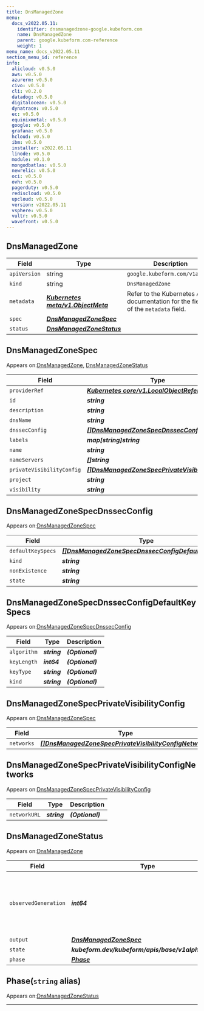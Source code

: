 ```yaml
---
title: DnsManagedZone
menu:
  docs_v2022.05.11:
    identifier: dnsmanagedzone-google.kubeform.com
    name: DnsManagedZone
    parent: google.kubeform.com-reference
    weight: 1
menu_name: docs_v2022.05.11
section_menu_id: reference
info:
  alicloud: v0.5.0
  aws: v0.5.0
  azurerm: v0.5.0
  civo: v0.5.0
  cli: v0.2.0
  datadog: v0.5.0
  digitalocean: v0.5.0
  dynatrace: v0.5.0
  ec: v0.5.0
  equinixmetal: v0.5.0
  google: v0.5.0
  grafana: v0.5.0
  hcloud: v0.5.0
  ibm: v0.5.0
  installer: v2022.05.11
  linode: v0.5.0
  module: v0.1.0
  mongodbatlas: v0.5.0
  newrelic: v0.5.0
  oci: v0.5.0
  ovh: v0.5.0
  pagerduty: v0.5.0
  rediscloud: v0.5.0
  upcloud: v0.5.0
  version: v2022.05.11
  vsphere: v0.5.0
  vultr: v0.5.0
  wavefront: v0.5.0
---
```


## DnsManagedZone
| Field | Type | Description |
| ------ | ----- | ----------- |
| `apiVersion` | string | `google.kubeform.com/v1alpha1` |
|    `kind` | string | `DnsManagedZone` |
| `metadata` | ***[Kubernetes meta/v1.ObjectMeta](https://v1-22.docs.kubernetes.io/docs/reference/generated/kubernetes-api/v1.22/#objectmeta-v1-meta)***|Refer to the Kubernetes API documentation for the fields of the `metadata` field.|
| `spec` | ***[DnsManagedZoneSpec](#dnsmanagedzonespec)***||
| `status` | ***[DnsManagedZoneStatus](#dnsmanagedzonestatus)***||
## DnsManagedZoneSpec

Appears on:[DnsManagedZone](#dnsmanagedzone), [DnsManagedZoneStatus](#dnsmanagedzonestatus)

| Field | Type | Description |
| ------ | ----- | ----------- |
| `providerRef` | ***[Kubernetes core/v1.LocalObjectReference](https://v1-22.docs.kubernetes.io/docs/reference/generated/kubernetes-api/v1.22/#localobjectreference-v1-core)***||
| `id` | ***string***||
| `description` | ***string***| ***(Optional)*** |
| `dnsName` | ***string***||
| `dnssecConfig` | ***[[]DnsManagedZoneSpecDnssecConfig](#dnsmanagedzonespecdnssecconfig)***| ***(Optional)*** |
| `labels` | ***map[string]string***| ***(Optional)*** |
| `name` | ***string***||
| `nameServers` | ***[]string***| ***(Optional)*** |
| `privateVisibilityConfig` | ***[[]DnsManagedZoneSpecPrivateVisibilityConfig](#dnsmanagedzonespecprivatevisibilityconfig)***| ***(Optional)*** |
| `project` | ***string***| ***(Optional)*** |
| `visibility` | ***string***| ***(Optional)*** |
## DnsManagedZoneSpecDnssecConfig

Appears on:[DnsManagedZoneSpec](#dnsmanagedzonespec)

| Field | Type | Description |
| ------ | ----- | ----------- |
| `defaultKeySpecs` | ***[[]DnsManagedZoneSpecDnssecConfigDefaultKeySpecs](#dnsmanagedzonespecdnssecconfigdefaultkeyspecs)***| ***(Optional)*** |
| `kind` | ***string***| ***(Optional)*** |
| `nonExistence` | ***string***| ***(Optional)*** |
| `state` | ***string***| ***(Optional)*** |
## DnsManagedZoneSpecDnssecConfigDefaultKeySpecs

Appears on:[DnsManagedZoneSpecDnssecConfig](#dnsmanagedzonespecdnssecconfig)

| Field | Type | Description |
| ------ | ----- | ----------- |
| `algorithm` | ***string***| ***(Optional)*** |
| `keyLength` | ***int64***| ***(Optional)*** |
| `keyType` | ***string***| ***(Optional)*** |
| `kind` | ***string***| ***(Optional)*** |
## DnsManagedZoneSpecPrivateVisibilityConfig

Appears on:[DnsManagedZoneSpec](#dnsmanagedzonespec)

| Field | Type | Description |
| ------ | ----- | ----------- |
| `networks` | ***[[]DnsManagedZoneSpecPrivateVisibilityConfigNetworks](#dnsmanagedzonespecprivatevisibilityconfignetworks)***| ***(Optional)*** |
## DnsManagedZoneSpecPrivateVisibilityConfigNetworks

Appears on:[DnsManagedZoneSpecPrivateVisibilityConfig](#dnsmanagedzonespecprivatevisibilityconfig)

| Field | Type | Description |
| ------ | ----- | ----------- |
| `networkURL` | ***string***| ***(Optional)*** |
## DnsManagedZoneStatus

Appears on:[DnsManagedZone](#dnsmanagedzone)

| Field | Type | Description |
| ------ | ----- | ----------- |
| `observedGeneration` | ***int64***| ***(Optional)*** Resource generation, which is updated on mutation by the API Server.|
| `output` | ***[DnsManagedZoneSpec](#dnsmanagedzonespec)***| ***(Optional)*** |
| `state` | ***kubeform.dev/kubeform/apis/base/v1alpha1.State***| ***(Optional)*** |
| `phase` | ***[Phase](#phase)***| ***(Optional)*** |
## Phase(`string` alias)

Appears on:[DnsManagedZoneStatus](#dnsmanagedzonestatus)

---
